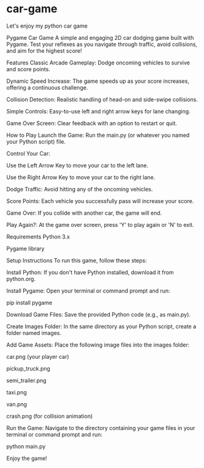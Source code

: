 # car-game
Let's enjoy my python car game

Pygame Car Game
A simple and engaging 2D car dodging game built with Pygame. Test your reflexes as you navigate through traffic, avoid collisions, and aim for the highest score!

Features
Classic Arcade Gameplay: Dodge oncoming vehicles to survive and score points.

Dynamic Speed Increase: The game speeds up as your score increases, offering a continuous challenge.

Collision Detection: Realistic handling of head-on and side-swipe collisions.

Simple Controls: Easy-to-use left and right arrow keys for lane changing.

Game Over Screen: Clear feedback with an option to restart or quit.

How to Play
Launch the Game: Run the main.py (or whatever you named your Python script) file.

Control Your Car:

Use the Left Arrow Key to move your car to the left lane.

Use the Right Arrow Key to move your car to the right lane.

Dodge Traffic: Avoid hitting any of the oncoming vehicles.

Score Points: Each vehicle you successfully pass will increase your score.

Game Over: If you collide with another car, the game will end.

Play Again?: At the game over screen, press 'Y' to play again or 'N' to exit.

Requirements
Python 3.x

Pygame library

Setup Instructions
To run this game, follow these steps:

Install Python: If you don't have Python installed, download it from python.org.

Install Pygame: Open your terminal or command prompt and run:

pip install pygame

Download Game Files: Save the provided Python code (e.g., as main.py).

Create Images Folder: In the same directory as your Python script, create a folder named images.

Add Game Assets: Place the following image files into the images folder:

car.png (your player car)

pickup_truck.png

semi_trailer.png

taxi.png

van.png

crash.png (for collision animation)

Run the Game: Navigate to the directory containing your game files in your terminal or command prompt and run:

python main.py

Enjoy the game!

